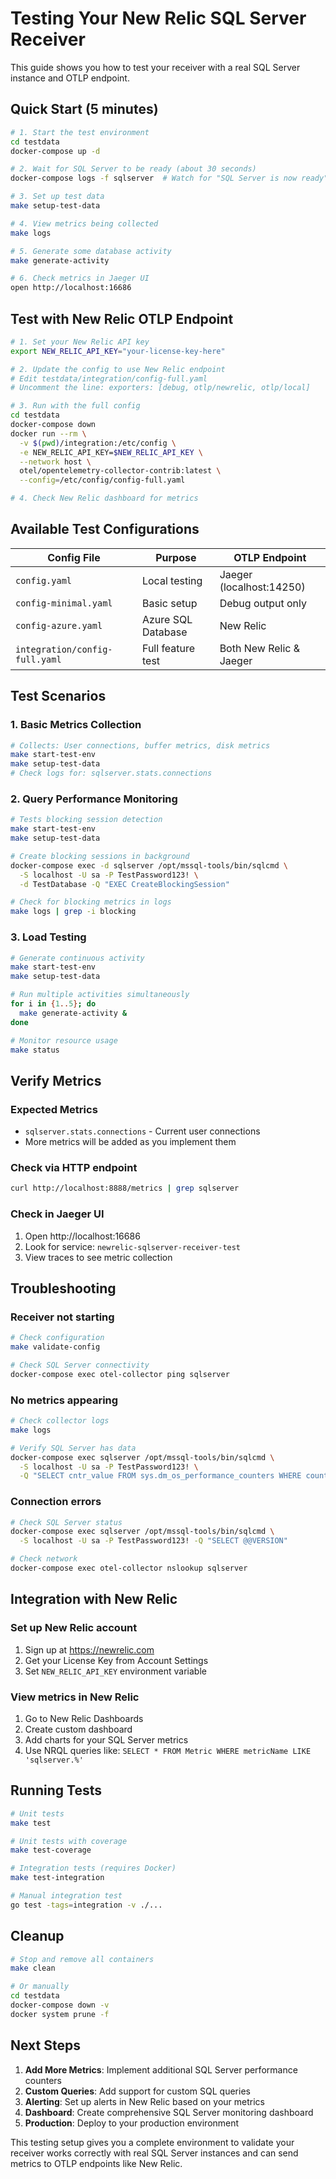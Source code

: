 # Testing Your New Relic SQL Server Receiver

This guide shows you how to test your receiver with a real SQL Server instance and OTLP endpoint.

## Quick Start (5 minutes)

```bash
# 1. Start the test environment
cd testdata
docker-compose up -d

# 2. Wait for SQL Server to be ready (about 30 seconds)
docker-compose logs -f sqlserver  # Watch for "SQL Server is now ready"

# 3. Set up test data
make setup-test-data

# 4. View metrics being collected
make logs

# 5. Generate some database activity
make generate-activity

# 6. Check metrics in Jaeger UI
open http://localhost:16686
```

## Test with New Relic OTLP Endpoint

```bash
# 1. Set your New Relic API key
export NEW_RELIC_API_KEY="your-license-key-here"

# 2. Update the config to use New Relic endpoint
# Edit testdata/integration/config-full.yaml
# Uncomment the line: exporters: [debug, otlp/newrelic, otlp/local]

# 3. Run with the full config
cd testdata
docker-compose down
docker run --rm \
  -v $(pwd)/integration:/etc/config \
  -e NEW_RELIC_API_KEY=$NEW_RELIC_API_KEY \
  --network host \
  otel/opentelemetry-collector-contrib:latest \
  --config=/etc/config/config-full.yaml

# 4. Check New Relic dashboard for metrics
```

## Available Test Configurations

| Config File | Purpose | OTLP Endpoint |
|-------------|---------|---------------|
| `config.yaml` | Local testing | Jaeger (localhost:14250) |
| `config-minimal.yaml` | Basic setup | Debug output only |
| `config-azure.yaml` | Azure SQL Database | New Relic |
| `integration/config-full.yaml` | Full feature test | Both New Relic & Jaeger |

## Test Scenarios

### 1. Basic Metrics Collection
```bash
# Collects: User connections, buffer metrics, disk metrics
make start-test-env
make setup-test-data
# Check logs for: sqlserver.stats.connections
```

### 2. Query Performance Monitoring
```bash
# Tests blocking session detection
make start-test-env
make setup-test-data

# Create blocking sessions in background
docker-compose exec -d sqlserver /opt/mssql-tools/bin/sqlcmd \
  -S localhost -U sa -P TestPassword123! \
  -d TestDatabase -Q "EXEC CreateBlockingSession"

# Check for blocking metrics in logs
make logs | grep -i blocking
```

### 3. Load Testing
```bash
# Generate continuous activity
make start-test-env
make setup-test-data

# Run multiple activities simultaneously
for i in {1..5}; do
  make generate-activity &
done

# Monitor resource usage
make status
```

## Verify Metrics

### Expected Metrics
- `sqlserver.stats.connections` - Current user connections
- More metrics will be added as you implement them

### Check via HTTP endpoint
```bash
curl http://localhost:8888/metrics | grep sqlserver
```

### Check in Jaeger UI
1. Open http://localhost:16686
2. Look for service: `newrelic-sqlserver-receiver-test`
3. View traces to see metric collection

## Troubleshooting

### Receiver not starting
```bash
# Check configuration
make validate-config

# Check SQL Server connectivity
docker-compose exec otel-collector ping sqlserver
```

### No metrics appearing
```bash
# Check collector logs
make logs

# Verify SQL Server has data
docker-compose exec sqlserver /opt/mssql-tools/bin/sqlcmd \
  -S localhost -U sa -P TestPassword123! \
  -Q "SELECT cntr_value FROM sys.dm_os_performance_counters WHERE counter_name = 'User Connections'"
```

### Connection errors
```bash
# Check SQL Server status
docker-compose exec sqlserver /opt/mssql-tools/bin/sqlcmd \
  -S localhost -U sa -P TestPassword123! -Q "SELECT @@VERSION"

# Check network
docker-compose exec otel-collector nslookup sqlserver
```

## Integration with New Relic

### Set up New Relic account
1. Sign up at https://newrelic.com
2. Get your License Key from Account Settings
3. Set `NEW_RELIC_API_KEY` environment variable

### View metrics in New Relic
1. Go to New Relic Dashboards
2. Create custom dashboard
3. Add charts for your SQL Server metrics
4. Use NRQL queries like: `SELECT * FROM Metric WHERE metricName LIKE 'sqlserver.%'`

## Running Tests

```bash
# Unit tests
make test

# Unit tests with coverage
make test-coverage

# Integration tests (requires Docker)
make test-integration

# Manual integration test
go test -tags=integration -v ./...
```

## Cleanup

```bash
# Stop and remove all containers
make clean

# Or manually
cd testdata
docker-compose down -v
docker system prune -f
```

## Next Steps

1. **Add More Metrics**: Implement additional SQL Server performance counters
2. **Custom Queries**: Add support for custom SQL queries
3. **Alerting**: Set up alerts in New Relic based on your metrics
4. **Dashboard**: Create comprehensive SQL Server monitoring dashboard
5. **Production**: Deploy to your production environment

This testing setup gives you a complete environment to validate your receiver works correctly with real SQL Server instances and can send metrics to OTLP endpoints like New Relic.
